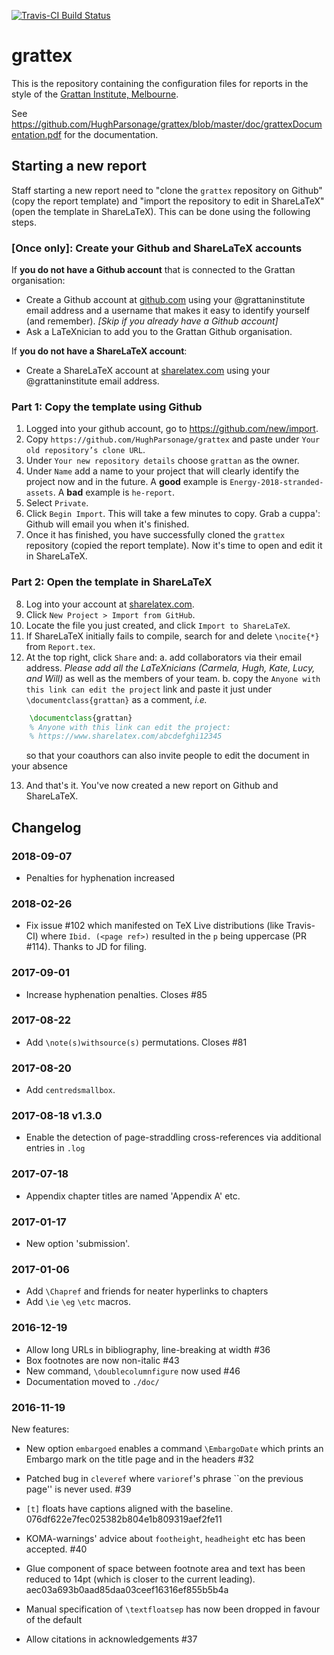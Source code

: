 [![Travis-CI Build Status](https://travis-ci.org/HughParsonage/grattex.svg?branch=master)](https://travis-ci.org/HughParsonage/grattex)

# grattex
This is the repository containing the configuration files for reports in the style of the [Grattan Institute, Melbourne](https://grattan.edu.au/).

See https://github.com/HughParsonage/grattex/blob/master/doc/grattexDocumentation.pdf for the documentation.

## Starting a new report
Staff starting a new report need to "clone the `grattex` repository on Github" (copy the report template) and "import the repository to edit in ShareLaTeX" (open the template in ShareLaTeX). This can be done using the following steps.

### [Once only]: Create your Github and ShareLaTeX accounts
If **you do not have a Github account** that is connected to the Grattan organisation:

  * Create a Github account at [github.com](https://github.com) using your @grattaninstitute email address and a username that makes it easy to identify yourself (and remember). *[Skip if you already have a Github account]*
  * Ask a LaTeXnician to add you to the Grattan Github organisation.

If **you do not have a ShareLaTeX account**:

  * Create a ShareLaTeX account at [sharelatex.com](https://sharelatex.com) using your @grattaninstitute email address.

### Part 1: Copy the template using Github
  1. Logged into your github account, go to https://github.com/new/import.
  2. Copy `https://github.com/HughParsonage/grattex` and paste under `Your old repository’s clone URL`.
  3. Under `Your new repository details` choose `grattan` as the owner.
  4. Under `Name` add a name to your project that will clearly identify the project now and in the future. A **good** example is `Energy-2018-stranded-assets`. A **bad** example is `he-report`.
  5. Select `Private`.
  6. Click `Begin Import`. This will take a few minutes to copy. Grab a cuppa': Github will email you when it's finished. 
  7. Once it has finished, you have successfully cloned the `grattex` repository (copied the report template). Now it's time to open and edit it in ShareLaTeX.

### Part 2: Open the template in ShareLaTeX
  8. Log into your account at [sharelatex.com](https://sharelatex.com).
  9. Click `New Project > Import from GitHub`.
  10. Locate the file you just created, and click `Import to ShareLaTeX`.
  11. If ShareLaTeX initially fails to compile, search for and delete `\nocite{*}` from `Report.tex`.
  12. At the top right, click `Share` and:
    a. add collaborators via their email address. *Please add all the LaTeXnicians (Carmela, Hugh, Kate, Lucy, and Will)* as well as the members of your team.
    b. copy the `Anyone with this link can edit the project` link and paste it
    just under `\documentclass{grattan}` as a comment, *i.e.*
    
```latex
    \documentclass{grattan}
    % Anyone with this link can edit the project:
    % https://www.sharelatex.com/abcdefghi12345
```

&nbsp;&nbsp;&nbsp;&nbsp;&nbsp;&nbsp;so that your coauthors can also invite people to edit the document in your absence
    
  13. And that's it. You've now created a new report on Github and ShareLaTeX. 

## Changelog

### 2018-09-07
* Penalties for hyphenation increased

### 2018-02-26
* Fix issue #102 which manifested on TeX Live distributions (like Travis-CI) where `Ibid. (<page ref>)`
  resulted in the `p` being uppercase (PR #114). Thanks to JD for filing.

### 2017-09-01
* Increase hyphenation penalties. Closes #85

### 2017-08-22
* Add `\note(s)withsource(s)` permutations. Closes #81

### 2017-08-20
* Add `centredsmallbox`.

### 2017-08-18 v1.3.0
* Enable the detection of page-straddling cross-references via additional entries in `.log`

### 2017-07-18
* Appendix chapter titles are named 'Appendix A' etc.

### 2017-01-17
* New option 'submission'.

### 2017-01-06
* Add `\Chapref` and friends for neater hyperlinks to chapters
* Add `\ie` `\eg` `\etc` macros.

### 2016-12-19
* Allow long URLs in bibliography, line-breaking at width #36
* Box footnotes are now non-italic #43
* New command, `\doublecolumnfigure` now used #46
* Documentation moved to `./doc/`

### 2016-11-19

New features:
* New option `embargoed` enables a command `\EmbargoDate` which prints an Embargo mark on the title page and in the headers #32

* Patched bug in `cleveref` where `varioref`'s phrase ``on the previous page'' is never used. #39
* `[t]` floats have captions aligned with the baseline. 076df622e7fec025382b804e1b809319aef2fe11
* KOMA-warnings' advice about `footheight`, `headheight` etc has been accepted. #40
* Glue component of space between footnote area and text has been reduced to 14pt (which is closer to the current leading). aec03a693b0aad85daa03ceef16316ef855b5b4a
* Manual specification of `\textfloatsep` has now been dropped in favour of the default
* Allow citations in acknowledgements #37
